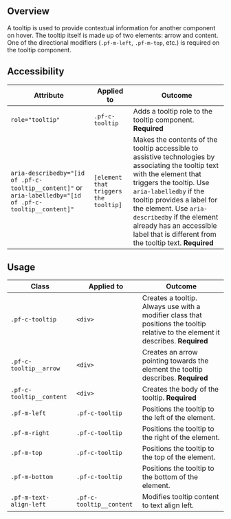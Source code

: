 ## Overview

A tooltip is used to provide contextual information for another component on hover.  The tooltip itself is made up of two elements: arrow and content. One of the directional modifiers (`.pf-m-left`, `.pf-m-top`, etc.) is required on the tooltip component.

## Accessibility

| Attribute | Applied to | Outcome |
| -- | -- | -- |
| `role="tooltip"` | `.pf-c-tooltip` | Adds a tooltip role to the tooltip component. **Required**|
| `aria-describedby="[id of .pf-c-tooltip__content]"` or `aria-labelledby="[id of .pf-c-tooltip__content]"` |	`[element that triggers the tooltip]` | Makes the contents of the tooltip accessible to assistive technologies by associating the tooltip text with the element that triggers the tooltip. Use `aria-labelledby` if the tooltip provides a label for the element. Use `aria-describedby` if the element already has an accessible label that is different from the tooltip text. **Required**|


## Usage

| Class | Applied to | Outcome |
| -- | -- | -- |
| `.pf-c-tooltip` | `<div>` |  Creates a tooltip. Always use with a modifier class that positions the tooltip relative to the element it describes. **Required**|
| `.pf-c-tooltip__arrow` | `<div>` |  Creates an arrow pointing towards the element the tooltip describes. **Required** |
| `.pf-c-tooltip__content` | `<div>` |  Creates the body of the tooltip. **Required** |
| `.pf-m-left` | `.pf-c-tooltip` | Positions the tooltip to the left of the element. |
| `.pf-m-right` | `.pf-c-tooltip` | Positions the tooltip to the right of the element. |
| `.pf-m-top` | `.pf-c-tooltip` | Positions the tooltip to the top of the element. |
| `.pf-m-bottom` | `.pf-c-tooltip` | Positions the tooltip to the bottom of the element. |
| `.pf-m-text-align-left` | `.pf-c-tooltip__content` | Modifies tooltip content to text align left. |
